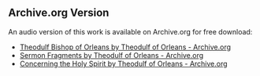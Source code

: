 ## Archive.org Version

An audio version of this work is available on Archive.org for free download:

* [Theodulf Bishop of Orleans by Theodulf of Orleans - Archive.org](https://archive.org/details/theodulf-bishop-of-orleans)
* [Sermon Fragments by Theodulf of Orleans - Archive.org](https://archive.org/details/sermon-fragments)
* [Concerning the Holy Spirit by Theodulf of Orleans - Archive.org](https://archive.org/details/concerning-the-holy-spirit)